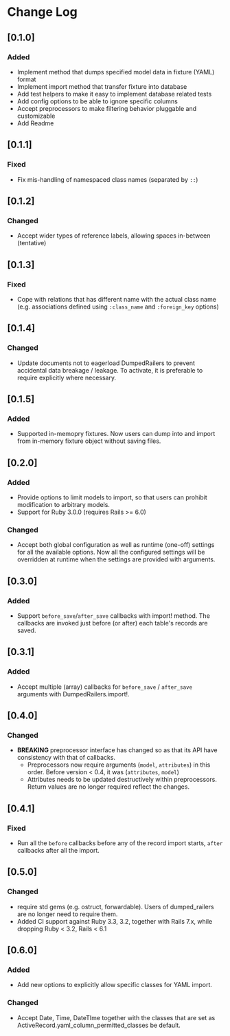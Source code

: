 # Change Log

## [0.1.0]
### Added
- Implement method that dumps specified model data in fixture (YAML) format
- Implement import method that transfer fixture into database
- Add test helpers to make it easy to implement database related tests
- Add config options to be able to ignore specific columns
- Accept preprocessors to make filtering behavior pluggable and customizable
- Add Readme

## [0.1.1]
### Fixed
- Fix mis-handling of namespaced class names (separated by `::`)

## [0.1.2]
### Changed
- Accept wider types of reference labels, allowing spaces in-between (tentative)

## [0.1.3]
### Fixed
- Cope with relations that has different name with the actual class name
  (e.g. associations defined using `:class_name` and `:foreign_key` options)

## [0.1.4]
### Changed
- Update documents not to eagerload DumpedRailers to prevent accidental data breakage / leakage.
  To activate, it is preferable to require explicitly where necessary.

## [0.1.5]
### Added
- Supported in-memopry fixtures. Now users can dump into and import from in-memory fixture object without saving files.

## [0.2.0]
### Added
- Provide options to limit models to import, so that users can prohibit modification to arbitrary models.
- Support for Ruby 3.0.0 (requires Rails >= 6.0)

### Changed
- Accept both global configuration as well as runtime (one-off) settings for all the available options.
  Now all the configured settings will be overridden at runtime when the settings are provided with arguments.

## [0.3.0]
### Added
- Support `before_save`/`after_save` callbacks with import! method. The callbacks are invoked just before (or after) each table's records are saved.

## [0.3.1]
### Added
- Accept multiple (array) callbacks for `before_save` / `after_save` arguments with DumpedRailers.import!.

## [0.4.0]
### Changed
- **BREAKING** preprocessor interface has changed so as that its API have consistency with that of callbacks.
  - Preprocessors now require arguments (`model`, `attributes`) in this order. Before version < 0.4, it was (`attributes`, `model`)
  - Attributes needs to be updated destructively within preprocessors. Return values are no longer required reflect the changes.

## [0.4.1]
### Fixed
- Run all the `before` callbacks before any of the record import starts, `after` callbacks after all the import.

## [0.5.0]
### Changed
- require std gems (e.g. ostruct, forwardable). Users of dumped_railers are no longer need to require them.
- Added CI support against Ruby 3.3, 3.2, together with Rails 7.x, while dropping Ruby < 3.2, Rails < 6.1

## [0.6.0]
### Added
- Add new options to explicitly allow specific classes for YAML import.
### Changed
- Accept Date, Time, DateTIme together with the classes that are set as ActiveRecord.yaml_column_permitted_classes be default.
